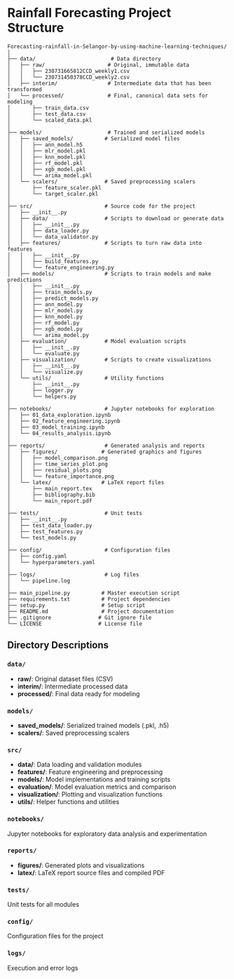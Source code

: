 # Rainfall Forecasting Project Structure

```
Forecasting-rainfall-in-Selangor-by-using-machine-learning-techniques/
│
├── data/                        # Data directory
│   ├── raw/                    # Original, immutable data
│   │   ├── 230731665812CCD_weekly1.csv
│   │   └── 230731450378CCD_weekly2.csv
│   ├── interim/                # Intermediate data that has been transformed
│   └── processed/              # Final, canonical data sets for modeling
│       ├── train_data.csv
│       ├── test_data.csv
│       └── scaled_data.pkl
│
├── models/                     # Trained and serialized models
│   ├── saved_models/          # Serialized model files
│   │   ├── ann_model.h5
│   │   ├── mlr_model.pkl
│   │   ├── knn_model.pkl
│   │   ├── rf_model.pkl
│   │   ├── xgb_model.pkl
│   │   └── arima_model.pkl
│   └── scalers/               # Saved preprocessing scalers
│       ├── feature_scaler.pkl
│       └── target_scaler.pkl
│
├── src/                       # Source code for the project
│   ├── __init__.py
│   ├── data/                  # Scripts to download or generate data
│   │   ├── __init__.py
│   │   ├── data_loader.py
│   │   └── data_validator.py
│   ├── features/              # Scripts to turn raw data into features
│   │   ├── __init__.py
│   │   ├── build_features.py
│   │   └── feature_engineering.py
│   ├── models/                # Scripts to train models and make predictions
│   │   ├── __init__.py
│   │   ├── train_models.py
│   │   ├── predict_models.py
│   │   ├── ann_model.py
│   │   ├── mlr_model.py
│   │   ├── knn_model.py
│   │   ├── rf_model.py
│   │   ├── xgb_model.py
│   │   └── arima_model.py
│   ├── evaluation/            # Model evaluation scripts
│   │   ├── __init__.py
│   │   └── evaluate.py
│   ├── visualization/         # Scripts to create visualizations
│   │   ├── __init__.py
│   │   └── visualize.py
│   └── utils/                 # Utility functions
│       ├── __init__.py
│       ├── logger.py
│       └── helpers.py
│
├── notebooks/                 # Jupyter notebooks for exploration
│   ├── 01_data_exploration.ipynb
│   ├── 02_feature_engineering.ipynb
│   ├── 03_model_training.ipynb
│   └── 04_results_analysis.ipynb
│
├── reports/                   # Generated analysis and reports
│   ├── figures/              # Generated graphics and figures
│   │   ├── model_comparison.png
│   │   ├── time_series_plot.png
│   │   ├── residual_plots.png
│   │   └── feature_importance.png
│   └── latex/                # LaTeX report files
│       ├── main_report.tex
│       ├── bibliography.bib
│       └── main_report.pdf
│
├── tests/                     # Unit tests
│   ├── __init__.py
│   ├── test_data_loader.py
│   ├── test_features.py
│   └── test_models.py
│
├── config/                    # Configuration files
│   ├── config.yaml
│   └── hyperparameters.yaml
│
├── logs/                      # Log files
│   └── pipeline.log
│
├── main_pipeline.py          # Master execution script
├── requirements.txt          # Project dependencies
├── setup.py                  # Setup script
├── README.md                 # Project documentation
├── .gitignore               # Git ignore file
└── LICENSE                  # License file
```

## Directory Descriptions

### `data/`
- **raw/**: Original dataset files (CSV)
- **interim/**: Intermediate processed data
- **processed/**: Final data ready for modeling

### `models/`
- **saved_models/**: Serialized trained models (.pkl, .h5)
- **scalers/**: Saved preprocessing scalers

### `src/`
- **data/**: Data loading and validation modules
- **features/**: Feature engineering and preprocessing
- **models/**: Model implementations and training scripts
- **evaluation/**: Model evaluation metrics and comparison
- **visualization/**: Plotting and visualization functions
- **utils/**: Helper functions and utilities

### `notebooks/`
Jupyter notebooks for exploratory data analysis and experimentation

### `reports/`
- **figures/**: Generated plots and visualizations
- **latex/**: LaTeX report source files and compiled PDF

### `tests/`
Unit tests for all modules

### `config/`
Configuration files for the project

### `logs/`
Execution and error logs
